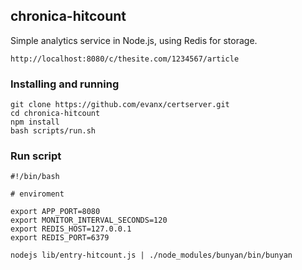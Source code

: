 
## chronica-hitcount

Simple analytics service in Node.js, using Redis for storage.

```
http://localhost:8080/c/thesite.com/1234567/article
```

### Installing and running

```shell
git clone https://github.com/evanx/certserver.git
cd chronica-hitcount
npm install
bash scripts/run.sh
```

### Run script

```shell
#!/bin/bash

# enviroment

export APP_PORT=8080
export MONITOR_INTERVAL_SECONDS=120
export REDIS_HOST=127.0.0.1
export REDIS_PORT=6379

nodejs lib/entry-hitcount.js | ./node_modules/bunyan/bin/bunyan
```
